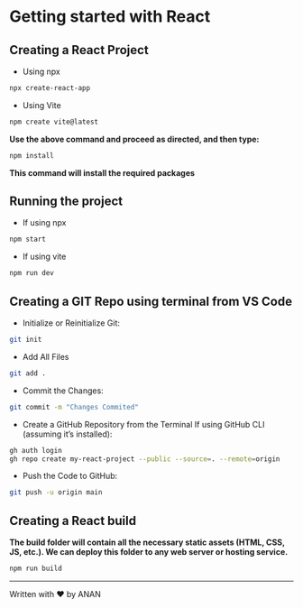 # Getting started with React
## Creating a React Project
- Using npx
``` bash
npx create-react-app

```
- Using Vite
``` bash
npm create vite@latest

```
**Use the above command and proceed as directed, and then type:**
``` bash
npm install

```
**This command will install the required packages**

## Running the project
- If using npx
``` bash
npm start

```
- If using vite
``` bash
npm run dev

```

## Creating a GIT Repo using terminal from VS Code
- Initialize or Reinitialize Git:
``` bash
git init

```
- Add All Files 
``` bash
git add .

```

- Commit the Changes:
``` bash
git commit -m "Changes Commited"

```
-  Create a GitHub Repository from the Terminal If using GitHub CLI (assuming it’s installed):
``` bash
gh auth login
gh repo create my-react-project --public --source=. --remote=origin
```
- Push the Code to GitHub:
``` bash
git push -u origin main
```
## Creating a React build
**The build folder will contain all the necessary static assets (HTML, CSS, JS, etc.). We can deploy this folder to any web server or hosting service.**
``` bash
npm run build

```

---
Written with ❤️ by ANAN

